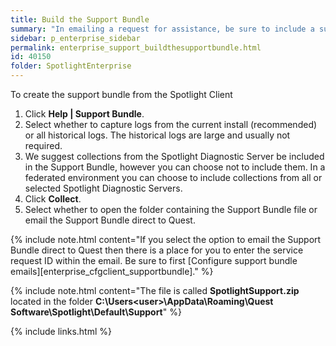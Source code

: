 ```yaml
---
title: Build the Support Bundle
summary: "In emailing a request for assistance, be sure to include a support bundle."
sidebar: p_enterprise_sidebar
permalink: enterprise_support_buildthesupportbundle.html
id: 40150
folder: SpotlightEnterprise
---
```



To create the support bundle from the Spotlight Client

1. Click **Help \| Support Bundle**.
2. Select whether to capture logs from the current install (recommended) or all historical logs. The historical logs are large and usually not required.
3. We suggest collections from the Spotlight Diagnostic Server be included in the Support Bundle, however you can choose not to include them. In a federated environment you can choose to include collections from all or selected Spotlight Diagnostic Servers.
4. Click **Collect**.
5. Select whether to open the folder containing the Support Bundle file or email the Support Bundle direct to Quest.

{% include note.html content="If you select the option to email the Support Bundle direct to Quest then there is a place for you to enter the service request ID within the email. Be sure to first [Configure support bundle emails][enterprise_cfgclient_supportbundle]." %}

{% include note.html content="The file is called **SpotlightSupport.zip** located in the folder **C:\Users\<user>\AppData\Roaming\Quest Software\Spotlight\Default\Support**" %}



{% include links.html %}
